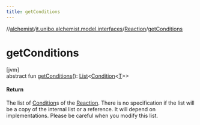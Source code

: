 ```yaml
---
title: getConditions
---
```

//[alchemist](../../../index.html)/[it.unibo.alchemist.model.interfaces](../index.html)/[Reaction](index.html)/[getConditions](get-conditions.html)



# getConditions



[jvm]\
abstract fun [getConditions](get-conditions.html)(): [List](https://docs.oracle.com/javase/8/docs/api/java/util/List.html)<[Condition](../-condition/index.html)<[T](../../it.unibo.alchemist.boundary.interfaces/-output-monitor/index.html)>>



#### Return



The list of [Condition](../-condition/index.html)s of the [Reaction](index.html). There is no specification if the list will be a copy of the internal list or a reference. It will depend on implementations. Please be careful when you modify this list.




